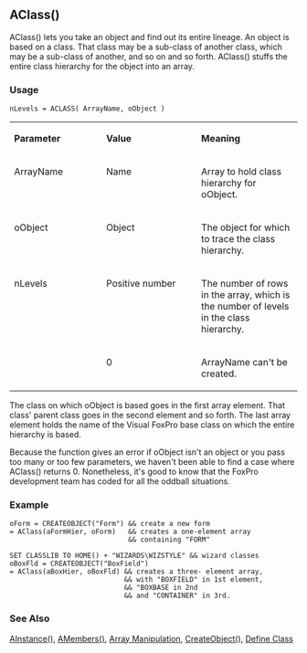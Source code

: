## AClass()

AClass() lets you take an object and find out its entire lineage. An object is based on a class. That class may be a sub-class of another class, which may be a sub-class of another, and so on and so forth. AClass() stuffs the entire class hierarchy for the object into an array.

### Usage

```foxpro
nLevels = ACLASS( ArrayName, oObject )
```
<table>
<tr>
  <td width="32%" valign="top">
  <p><b>Parameter</b></p>
  </td>
  <td width=23% valign=top>
  <p><b>Value</b></p>
  </td>
  <td width=45% valign=top>
  <p><b>Meaning</b></p>
  </td>
 </tr>
<tr>
  <td width="32%" valign="top">
  <p>ArrayName</p>
  </td>
  <td width=23% valign=top>
  <p>Name</p>
  </td>
  <td width=45% valign=top>
  <p>Array to hold class hierarchy for oObject.</p>
  </td>
 </tr>
<tr>
  <td width="32%" valign="top">
  <p>oObject</p>
  </td>
  <td width=23% valign=top>
  <p>Object</p>
  </td>
  <td width=45% valign=top>
  <p>The object for which to trace the class hierarchy.</p>
  </td>
 </tr>
<tr>
  <td width=32% rowspan=2 valign=top>
  <p>nLevels</p>
  </td>
  <td width=23% valign=top>
  <p>Positive number</p>
  </td>
  <td width=45% valign=top>
  <p>The number of rows in the array, which is the number of levels in the class hierarchy.</p>
  </td>
 </tr>
<tr>
  <td width=33% valign=top>
  <p>0</p>
  </td>
  <td width=67% valign=top>
  <p>ArrayName can't be created.</p>
  </td>
 </tr>
</table>

The class on which oObject is based goes in the first array element. That class' parent class goes in the second element and so forth. The last array element holds the name of the Visual FoxPro base class on which the entire hierarchy is based.

Because the function gives an error if oObject isn't an object or you pass too many or too few parameters, we haven't been able to find a case where AClass() returns 0. Nonetheless, it's good to know that the FoxPro development team has coded for all the oddball situations.

### Example

```foxpro
oForm = CREATEOBJECT("Form") && create a new form
= AClass(aFormHier, oForm)   && creates a one-element array
                             && containing "FORM"

SET CLASSLIB TO HOME() + "WIZARDS\WIZSTYLE" && wizard classes
oBoxFld = CREATEOBJECT("BoxField")
= AClass(aBoxHier, oBoxFld) && creates a three- element array,
                            && with "BOXFIELD" in 1st element,
                            && "BOXBASE in 2nd
                            && and "CONTAINER" in 3rd.
```
### See Also

[AInstance()](s4g291.md), [AMembers()](s4g286.md), [Array Manipulation](s4g282.md), [CreateObject()](s4g347.md), [Define Class](s4g351.md)